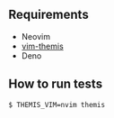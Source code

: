 ## Requirements

- Neovim
- [vim-themis](https://github.com/thinca/vim-themis)
- Deno

## How to run tests

```shell
$ THEMIS_VIM=nvim themis
```
